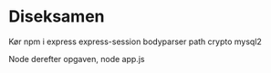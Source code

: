 # Diseksamen

Kør npm i express express-session bodyparser path crypto mysql2

Node derefter opgaven, node app.js

